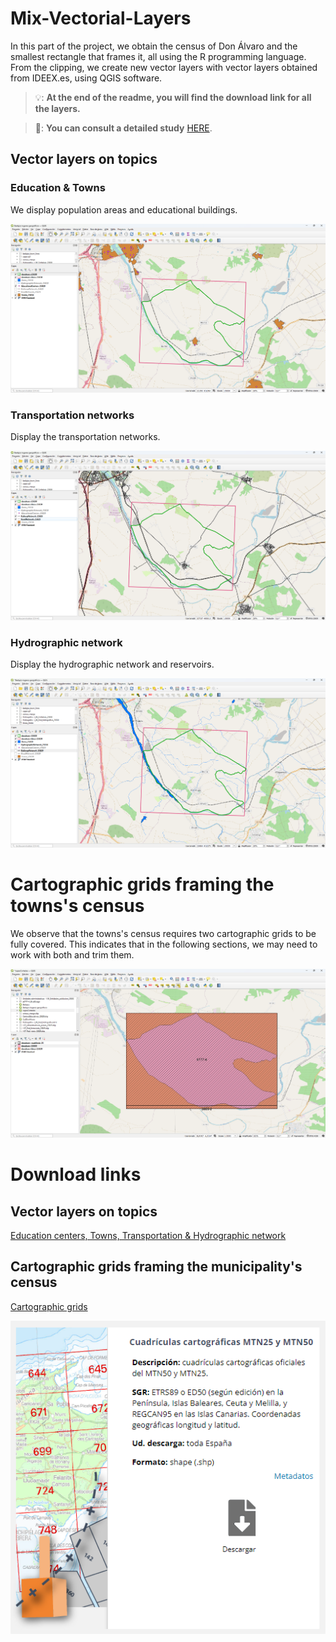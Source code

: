 # Mix-Vectorial-Layers
In this part of the project, we obtain the census of Don Álvaro and the smallest rectangle that frames it, all using the R programming language. From the clipping, we create new vector layers with vector layers obtained from IDEEX.es, using QGIS software.

> 💡: **At the end of the readme, you will find the download link for all the layers.**

> 📑: **You can consult a detailed study** [HERE](Obtain-Define-Geographic-Information.pdf).

## Vector layers on topics

### Education & Towns
We display population areas and educational buildings.

![](/img/Mix-Vectorial-Layers/EducationTowns.png)

### Transportation networks
Display the transportation networks.

![](/img/Mix-Vectorial-Layers/TransportationNetworks.png)

### Hydrographic network
Display the hydrographic network and reservoirs.

![](/img/Mix-Vectorial-Layers/HydrographicNetwork.png)

# Cartographic grids framing the towns's census
We observe that the towns's census requires two cartographic grids to be fully covered. This indicates that in the following sections, we may need to work with both and trim them.

![](/img/Mix-Vectorial-Layers/cutMTN25.png)



# Download links

## Vector layers on topics

[Education centers, Towns, Transportation & Hydrographic network](http://sitex.gobex.es/SITEX/centrodescargas/view/2)

## Cartographic grids framing the municipality's census

[Cartographic grids](http://sitex.gobex.es/SITEX/centrodescargas/view/2)

![](/img/Mix-Vectorial-Layers/MTN25.png)
